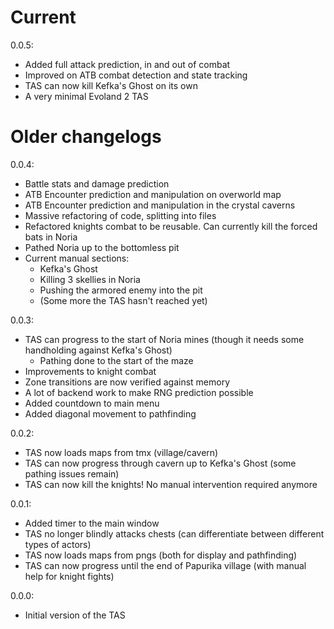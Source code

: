 # Current

0.0.5:
* Added full attack prediction, in and out of combat
* Improved on ATB combat detection and state tracking
* TAS can now kill Kefka's Ghost on its own
* A very minimal Evoland 2 TAS

# Older changelogs

0.0.4:

* Battle stats and damage prediction
* ATB Encounter prediction and manipulation on overworld map
* ATB Encounter prediction and manipulation in the crystal caverns
* Massive refactoring of code, splitting into files
* Refactored knights combat to be reusable. Can currently kill the forced bats in Noria
* Pathed Noria up to the bottomless pit
* Current manual sections:
  * Kefka's Ghost
  * Killing 3 skellies in Noria
  * Pushing the armored enemy into the pit
  * (Some more the TAS hasn't reached yet)

0.0.3:

* TAS can progress to the start of Noria mines (though it needs some handholding against Kefka's Ghost)
  * Pathing done to the start of the maze
* Improvements to knight combat
* Zone transitions are now verified against memory
* A lot of backend work to make RNG prediction possible
* Added countdown to main menu
* Added diagonal movement to pathfinding

0.0.2:

* TAS now loads maps from tmx (village/cavern)
* TAS can now progress through cavern up to Kefka's Ghost (some pathing issues remain)
* TAS can now kill the knights! No manual intervention required anymore

0.0.1:

* Added timer to the main window
* TAS no longer blindly attacks chests (can differentiate between different types of actors)
* TAS now loads maps from pngs (both for display and pathfinding)
* TAS can now progress until the end of Papurika village (with manual help for knight fights)

0.0.0:

* Initial version of the TAS
